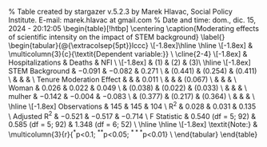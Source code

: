 
% Table created by stargazer v.5.2.3 by Marek Hlavac, Social Policy Institute. E-mail: marek.hlavac at gmail.com
% Date and time: dom., dic. 15, 2024 - 20:12:05
\begin{table}[!htbp] \centering 
  \caption{Moderating effects of scientific intensity on the impact of STEM background} 
  \label{} 
\begin{tabular}{@{\extracolsep{5pt}}lccc} 
\\[-1.8ex]\hline 
\hline \\[-1.8ex] 
 & \multicolumn{3}{c}{\textit{Dependent variable:}} \\ 
\cline{2-4} 
\\[-1.8ex] & Hospitalizations & Deaths & NFI \\ 
\\[-1.8ex] & (1) & (2) & (3)\\ 
\hline \\[-1.8ex] 
 STEM Background & $-$0.091 & $-$0.082 & 0.271 \\ 
  & (0.441) & (0.254) & (0.411) \\ 
  & & & \\ 
 Tenure Moderation Effect &  &  & 0.011 \\ 
  &  &  & (0.067) \\ 
  & & & \\ 
 Woman & 0.026 & 0.022 & 0.049 \\ 
  & (0.038) & (0.022) & (0.033) \\ 
  & & & \\ 
 mulher & $-$0.142 & $-$0.004 & $-$0.083 \\ 
  & (0.377) & (0.217) & (0.364) \\ 
  & & & \\ 
\hline \\[-1.8ex] 
Observations & 145 & 145 & 104 \\ 
R$^{2}$ & 0.028 & 0.031 & 0.135 \\ 
Adjusted R$^{2}$ & $-$0.521 & $-$0.517 & $-$0.714 \\ 
F Statistic & 0.540 (df = 5; 92) & 0.585 (df = 5; 92) & 1.348 (df = 6; 52) \\ 
\hline 
\hline \\[-1.8ex] 
\textit{Note:}  & \multicolumn{3}{r}{$^{*}$p$<$0.1; $^{**}$p$<$0.05; $^{***}$p$<$0.01} \\ 
\end{tabular} 
\end{table} 
